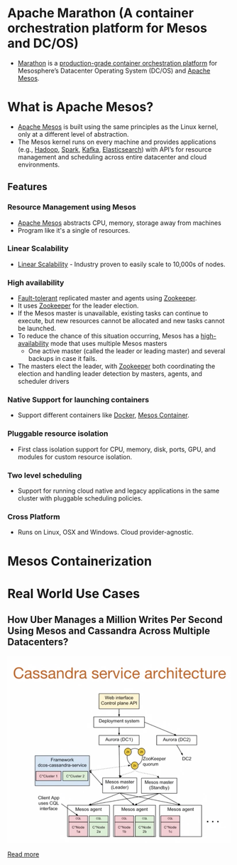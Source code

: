 # Apache Marathon (A container orchestration platform for Mesos and DC/OS)
- [Marathon](https://mesosphere.github.io/marathon/) is a [production-grade container orchestration platform](Readme.md) for Mesosphere’s Datacenter Operating System (DC/OS) and [Apache Mesos](https://mesos.apache.org/).

# What is Apache Mesos? 
- [Apache Mesos](https://mesos.apache.org/) is built using the same principles as the Linux kernel, only at a different level of abstraction. 
- The Mesos kernel runs on every machine and provides applications (e.g., [Hadoop](../6_BigDataServices/ETLServices/BatchProcessing/ApacheHadoop), [Spark](../6_BigDataServices/ETLServices/ApacheSpark.md), [Kafka](../5_MessageBrokers/Kafka/Readme.md), [Elasticsearch](../3_DatabaseServices/Search-Databases/ElasticSearch)) with API’s for resource management and scheduling across entire datacenter and cloud environments.

## Features

### Resource Management using Mesos
- [Apache Mesos](https://mesos.apache.org/) abstracts CPU, memory, storage away from machines
- Program like it's a single of resources.

### Linear Scalability
- [Linear Scalability](../3_DatabaseServices/Glossaries/ScalabilityDB.md) - Industry proven to easily scale to 10,000s of nodes.

### High availability
- [Fault-tolerant](../7_PropertiesDistributedSystem/Reliability/HighAvailability.md) replicated master and agents using [Zookeeper](../10_ClusterCoordinationServices/ApacheZookeeper.md).
- It uses [Zookeeper](../10_ClusterCoordinationServices/ApacheZookeeper.md) for the leader election.
- If the Mesos master is unavailable, existing tasks can continue to execute, but new resources cannot be allocated and new tasks cannot be launched. 
- To reduce the chance of this situation occurring, Mesos has a [high-availability](../7_PropertiesDistributedSystem/Reliability/HighAvailability.md) mode that uses multiple Mesos masters
  - One active master (called the leader or leading master) and several backups in case it fails. 
- The masters elect the leader, with [Zookeeper](../10_ClusterCoordinationServices/ApacheZookeeper.md) both coordinating the election and handling leader detection by masters, agents, and scheduler drivers

### Native Support for launching containers 
- Support different containers like [Docker](Docker/Readme.md), [Mesos Container](#mesos-containerization).

### Pluggable resource isolation
- First class isolation support for CPU, memory, disk, ports, GPU, and modules for custom resource isolation.

### Two level scheduling
- Support for running cloud native and legacy applications in the same cluster with pluggable scheduling policies.

### Cross Platform
- Runs on Linux, OSX and Windows. Cloud provider-agnostic.

# Mesos Containerization

# Real World Use Cases

## How Uber Manages a Million Writes Per Second Using Mesos and Cassandra Across Multiple Datacenters?

![](../1_TechStacks/Uber/UberCasandraMesos/assets/uber-casandra-mesos.png)

[Read more](../1_TechStacks/Uber/UberCasandraMesos/Readme.md)